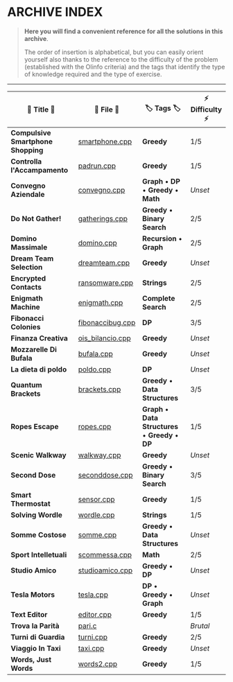 # ARCHIVE INDEX

> **Here you will find a convenient reference for all the solutions in this archive**.
> 
> The order of insertion is alphabetical, but you can easily orient yourself also thanks to the reference to the difficulty of the problem (established with the Olinfo criteria) and the tags that identify the type of knowledge required and the type of exercise.
 
<hr>

| 📖 Title 📖                          | 📁 File 📁                                                         | 🏷️ Tags 🏷️                                              | ⚡ Difficulty ⚡ |
| ---------------------------------- | ---------------------------------------------------------------- | ----------------------------------------------------- | -------------- |
| **Compulsive Smartphone Shopping** | [smartphone.cpp](Compulsive_Smartphones_Shopping/smartphone.cpp) | **Greedy**                                            | 1/5            |
| **Controlla l'Accampamento**       | [padrun.cpp](Controllare_l_Accampamento/padrun.cpp)              | **Greedy**                                            | 1/5            |
| **Convegno Aziendale**             | [convegno.cpp](Convegno_Aziendale/convegno.cpp)                  | **Graph** • **DP** • **Greedy** • **Math**            | *Unset*        |
| **Do Not Gather!**                 | [gatherings.cpp](Do_Not_gather!/gatherings.cpp)                  | **Greedy** • **Binary Search**                        | 2/5            |
| **Domino Massimale**               | [domino.cpp](Domino_Massimale/domino.cpp)                        | **Recursion** • **Graph**                             | 2/5            |
| **Dream Team Selection**           | [dreamteam.cpp](Dream_Team_Selection/dreamteam.cpp)              | **Greedy**                                            | *Unset*        |
| **Encrypted Contacts**             | [ransomware.cpp](Encrypted_Contacts/ransomware.cpp)              | **Strings**                                           | 2/5            |
| **Enigmath Machine**               | [enigmath.cpp](Enigmath_Machine/enigmath.cpp)                    | **Complete Search**                                   | 2/5            |
| **Fibonacci Colonies**             | [fibonaccibug.cpp](Fibonacci_Colonies/fibonaccibug.cpp)          | **DP**                                                | 3/5            |
| **Finanza Creativa**               | [ois_bilancio.cpp](Finanza_Creativa/ois_bilancio.cpp)            | **Greedy**                                            | *Unset*        |
| **Mozzarelle Di Bufala**           | [bufala.cpp](Mozzarelle_Di_Bufala/bufale.cpp)                    | **Greedy**                                            | *Unset*        |
| **La dieta di poldo**              | [poldo.cpp](La_dieta_di_Poldo/poldo.cpp)                         | **DP**                                                | *Unset*        |
| **Quantum Brackets**               | [brackets.cpp](Quantum_Brackets/brackets.cpp)                    | **Greedy** • **Data Structures**                      | 3/5            |
| **Ropes Escape**                   | [ropes.cpp](Ropes_Excape/ropes.cpp)                              | **Graph** • **Data Structures** • **Greedy** • **DP** | 1/5            |
| **Scenic Walkway**                 | [walkway.cpp](Scenic_Walkway/walkway.cpp)                        | **Greedy**                                            | *Unset*        |
| **Second Dose**                    | [seconddose.cpp](Second_Dose/seconddose.cpp)                     | **Greedy** • **Binary Search**                        | 3/5            |
| **Smart Thermostat**               | [sensor.cpp](Smart_Thermostat/sensor.cpp)                        | **Greedy**                                            | 1/5            |
| **Solving Wordle**                 | [wordle.cpp](Solving_Wordle/wordle.cpp)                          | **Strings**                                           | 1/5            |
| **Somme Costose**                  | [somme.cpp](Somme_Costose/somme.cpp)                             | **Greedy** • **Data Structures**                      | *Unset*        |
| **Sport Intelletuali**             | [scommessa.cpp](Sport_intellettuali/scommessa.cpp)               | **Math**                                              | 2/5            |
| **Studio Amico**                   | [studioamico.cpp](Studio_amico/studioamico.cpp)                  | **Greedy** • **DP**                                   | *Unset*        |
| **Tesla Motors**                   | [tesla.cpp](Tesla_Motors/tesla.cpp)                              | **DP** • **Greedy** • **Graph**                       | *Unset*        |
| **Text Editor**                    | [editor.cpp](Text_Editor/editor.cpp)                             | **Greedy**                                            | 1/5            |
| **Trova la Parità**                | [pari.c](Trova_la_parità/pari.c)                                 |                                                       | *Brutal*       |
| **Turni di Guardia**               | [turni.cpp](Turni_Di_Guardia/turni.cpp)                          | **Greedy**                                            | 2/5            |
| **Viaggio In Taxi**                | [taxi.cpp](Viaggio_In_Taxi/taxi.cpp)                             | **Greedy**                                            | *Unset*        |
| **Words, Just Words**              | [words2.cpp](Words_Just_Words/words2.cpp)                        | **Greedy**                                            | 1/5            |
